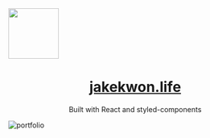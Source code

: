 
<img align="center" width="100" height="100" src="https://user-images.githubusercontent.com/25089799/79623401-17e7ef00-80ea-11ea-8e69-c422b3e98879.png">

<a href="http://www.jakekwon.life"><h1 align="center">jakekwon.life</h2></a>

<p align="center">Built with React and styled-components</>

![portfolio](https://user-images.githubusercontent.com/25089799/79528825-05fa4380-8039-11ea-8f5a-827a8338874e.png)
